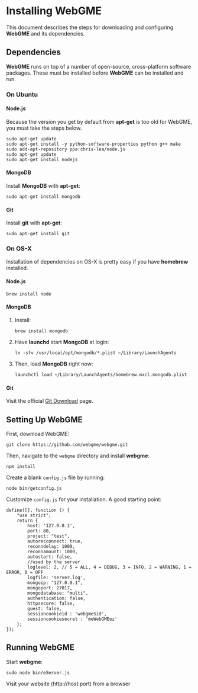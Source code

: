 # Installing WebGME #
This document describes the steps for downloading and configuring **WebGME** and its dependencies.

## Dependencies ##
**WebGME** runs on top of a number of open-source, cross-platform software packages. These must be installed before **WebGME** can be installed and run.

### On Ubuntu ###
#### Node.js ####
Because the version you get by default from **apt-get** is too old for WebGME, you must take the steps below.

```
sudo apt-get update
sudo apt-get install -y python-software-properties python g++ make
sudo add-apt-repository ppa:chris-lea/node.js
sudo apt-get update
sudo apt-get install nodejs
```

#### MongoDB ####
Install **MongoDB** with **apt-get**:

```sudo apt-get install mongodb```

#### Git ####
Install **git** with **apt-get**:

```sudo apt-get install git```

### On OS-X ###
Installation of dependencies on OS-X is pretty easy if you have **homebrew** installed.

#### Node.js ####
```brew install node```

#### MongoDB ####
1. Install:
	
	```
	brew install mongodb
	```

2. Have **launchd** start **MongoDB** at login:

	```
	ln -sfv /usr/local/opt/mongodb/*.plist ~/Library/LaunchAgents
	```

3. Then, load **MongoDB** right now:

	```
	launchctl load ~/Library/LaunchAgents/homebrew.mxcl.mongodb.plist
	```

#### Git ####
Visit the official [Git Download](http://git-scm.com/downloads) page.



## Setting Up WebGME ##
First, download WebGME:

```
git clone https://github.com/webgme/webgme.git
```

Then, navigate to the `webgme` directory and install **webgme**:

```
npm install
```

Create a blank `config.js` file by running:

```
node bin/getconfig.js
```

Customize `config.js` for your installation. A good starting point:

```	
define([], function () {
	"use strict";
   	return {
		host: '127.0.0.1',
		port: 80,
		project: "test",
		autorecconnect: true,
		reconndelay: 1000,
		reconnamount: 1000,
		autostart: false,
		//used by the server
		loglevel: 2, // 5 = ALL, 4 = DEBUG, 3 = INFO, 2 = WARNING, 1 = ERROR, 0 = OFF
		logfile: 'server.log',
		mongoip: "127.0.0.1",
		mongoport: 27017,
		mongodatabase: "multi",
		authentication: false,
		httpsecure: false,
		guest: false,
		sessioncookieid : 'webgmeSid',
		sessioncookiesecret : 'meWebGMEez'
	};
});
```

## Running WebGME ##
Start **webgme**:

```
sudo node bin/eServer.js
```

Visit your website (http://host:port) from a browser

